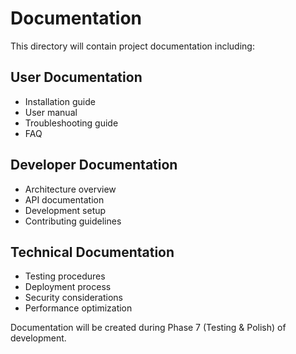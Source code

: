 # Documentation

This directory will contain project documentation including:

## User Documentation
- Installation guide
- User manual
- Troubleshooting guide
- FAQ

## Developer Documentation  
- Architecture overview
- API documentation
- Development setup
- Contributing guidelines

## Technical Documentation
- Testing procedures
- Deployment process
- Security considerations
- Performance optimization

Documentation will be created during Phase 7 (Testing & Polish) of development.

